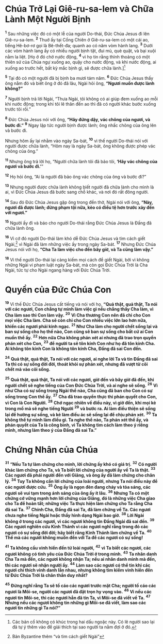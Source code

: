 # Chúa Trở Lại Giê-ru-sa-lem và Chữa Lành Một Người Bịnh
<sup><b>1</b></sup> Sau những việc đó có một lễ của người Do-thái, Đức Chúa Jesus đi lên Giê-ru-sa-lem. <sup><b>2</b></sup> Thuở ấy tại Cổng Chiên ở Giê-ru-sa-lem có một cái ao, tiếng Hê-bơ-rơ gọi là Bê-thết-đa; quanh ao có năm vòm hành lang. <sup><b>3</b></sup> Dưới các vòm hành lang ấy có nhiều người bịnh tật, đui mù, què quặt, và bại xuội nằm la liệt. \[Họ ở đó chờ nước động, <sup><b>4</b></sup> vì họ tin rằng thỉnh thoảng có một thiên sứ của Chúa ngự xuống ao, quậy cho nước động, và khi nước động, ai xuống ao trước hết, bất kỳ mắc bịnh gì, sẽ được chữa lành.][^1-ca953d1f-02d0-4fed-b0cc-291307aa0b8e]

<sup><b>5</b></sup> Tại đó có một người đã bị bịnh ba mươi tám năm. <sup><b>6</b></sup> Đức Chúa Jesus thấy ông nằm đó và biết ông ở đó đã lâu, Ngài hỏi ông, **“Ngươi muốn được lành không?”**

<sup><b>7</b></sup> Người bịnh trả lời Ngài, “Thưa Ngài, tôi không có ai giúp đem xuống ao mỗi khi nước động; trong khi tôi lê thân đến ao thì đã có người khác bước xuống trước tôi rồi.”

<sup><b>8</b></sup> Đức Chúa Jesus nói với ông, **“Hãy đứng dậy, vác chõng của ngươi, và bước đi.”** <sup><b>9</b></sup> Ngay lập tức người bịnh được lành; ông nhấc chõng của ông lên và bước đi.

Nhưng hôm ấy lại nhằm vào ngày Sa-bát, <sup><b>10</b></sup> vì thế người Do-thái nói với người được chữa lành, “Hôm nay là ngày Sa-bát, ông không được phép vác chõng của ông.”

<sup><b>11</b></sup> Nhưng ông trả lời họ, “Người chữa lành tôi đã bảo tôi, **‘Hãy vác chõng của ngươi và bước đi.’**”

<sup><b>12</b></sup> Họ hỏi ông, “Ai là người đã bảo ông vác chõng của ông và bước đi?”

<sup><b>13</b></sup> Nhưng người được chữa lành không biết người đã chữa lành cho mình là ai, vì Đức Chúa Jesus đã bước sang chỗ khác, và nơi đó rất đông người.

<sup><b>14</b></sup> Sau đó Đức Chúa Jesus gặp ông trong đền thờ, Ngài nói với ông, **“Này, ngươi đã được lành; đừng phạm tội nữa, kẻo có điều tệ hơn trước xảy đến với ngươi.”**

<sup><b>15</b></sup> Người ấy đi và báo cho người Do-thái rằng Đức Chúa Jesus là Đấng đã chữa lành ông.

<sup><b>16</b></sup> Vì cớ đó người Do-thái làm khó dễ Đức Chúa Jesus và tìm cách giết Ngài,[^2-ca953d1f-02d0-4fed-b0cc-291307aa0b8e] vì Ngài đã làm những việc ấy trong ngày Sa-bát. <sup><b>17</b></sup> Nhưng Đức Chúa Jesus nói với họ, **“Cha Ta làm việc cho đến bây giờ, và Ta cũng làm vậy.”**

<sup><b>18</b></sup> Vì thế người Do-thái lại càng kiếm mọi cách để giết Ngài, bởi vì không những Ngài vi phạm luật ngày Sa-bát, mà còn gọi Đức Chúa Trời là Cha Ngài, tức tự cho Ngài ngang hàng với Đức Chúa Trời.

# Quyền của Đức Chúa Con
<sup><b>19</b></sup> Vì thế Đức Chúa Jesus cất tiếng và nói với họ, **“Quả thật, quả thật, Ta nói với các ngươi, Con chẳng tự mình làm việc gì nếu chẳng thấy Cha làm, vì Cha làm sao thì Con làm vậy.** <sup><b>20</b></sup> **Vì Cha thương Con nên đã chỉ cho Con mọi việc Cha làm. Cha sẽ còn chỉ cho Con nhiều việc lớn lao hơn nữa, khiến các ngươi phải kinh ngạc.** <sup><b>21</b></sup> **Như Cha làm cho người chết sống lại và ban sự sống cho họ thế nào, Con cũng sẽ ban sự sống cho bất cứ ai Con muốn thể ấy.** <sup><b>22</b></sup> **Hơn nữa Cha không phán xét ai nhưng đã trao trọn quyền phán xét cho Con,** <sup><b>23</b></sup> **để người ta sẽ tôn kính Con như họ đã tôn kính Cha. Ai không tôn kính Con là không tôn kính Cha, Đấng đã sai Con đến.**

<sup><b>24</b></sup> **Quả thật, quả thật, Ta nói với các ngươi, ai nghe lời Ta và tin Đấng đã sai Ta thì có sự sống đời đời, thoát khỏi sự phán xét, nhưng đã vượt từ cõi chết mà vào cõi sống.**

<sup><b>25</b></sup> **Quả thật, quả thật, Ta nói với các ngươi, giờ đến và bây giờ đã đến, khi người chết sẽ nghe tiếng của Con Đức Chúa Trời, và ai nghe sẽ sống.** <sup><b>26</b></sup> **Vì như Cha có sự sống trong Ngài thể nào, Cha cũng đã ban cho Con có sự sống trong Con thể ấy.** <sup><b>27</b></sup> **Cha đã trao quyền thực thi phán quyết cho Con, vì Con là Con Người.** <sup><b>28</b></sup> **Chớ ngạc nhiên về điều này, vì giờ đến, khi mọi kẻ trong mồ mả sẽ nghe tiếng Người** <sup><b>29</b></sup> **và bước ra. Ai làm điều thiện sẽ sống lại để hưởng sự sống, và kẻ làm điều ác sẽ sống lại để chịu phán xét.** <sup><b>30</b></sup> **Ta không thể tự mình làm điều gì. Ta nghe thể nào, Ta phán xét thể ấy, và phán quyết của Ta là công bình, vì Ta không tìm cách làm theo ý riêng mình, nhưng làm theo ý của Đấng đã sai Ta.”**

# Chứng Nhân của Chúa
<sup><b>31</b></sup> **“Nếu Ta tự làm chứng cho mình, lời chứng ấy khó có giá trị.** <sup><b>32</b></sup> **Có người khác làm chứng cho Ta, và Ta biết lời chứng của người ấy về Ta là thật.** <sup><b>33</b></sup> **Các ngươi đã phái người đến với Giăng, và ông ấy đã làm chứng cho chân lý.** <sup><b>34</b></sup> **Tuy Ta không cần lời chứng của loài người, nhưng Ta nói điều này để các ngươi được cứu.** <sup><b>35</b></sup> **Ông ấy là ngọn đèn đang cháy và tỏa sáng, các ngươi sẽ vui tạm trong ánh sáng của ông ấy ít lâu.** <sup><b>36</b></sup> **Nhưng Ta có một chứng cớ vững mạnh hơn lời chứng của Giăng, đó là những việc Cha giao cho Ta để hoàn tất; những việc Ta thực hiện làm chứng cho Ta rằng Cha đã sai Ta.** <sup><b>37</b></sup> **Chính Cha, Đấng đã sai Ta, đã làm chứng về Ta. Các ngươi chưa nghe tiếng Ngài hoặc thấy hình dạng Ngài bao giờ.** <sup><b>38</b></sup> **Lời Ngài không ở trong các ngươi, vì các ngươi không tin Đấng Ngài đã sai đến.** <sup><b>39</b></sup> **Các ngươi nghiên cứu Kinh Thánh vì các ngươi nghĩ rằng trong đó các ngươi có sự sống đời đời; hãy biết rằng Kinh Thánh làm chứng về Ta.** <sup><b>40</b></sup> **Thế mà các ngươi không muốn đến với Ta để các ngươi có sự sống!**

<sup><b>41</b></sup> **Ta không cầu vinh hiển đến từ loài người,** <sup><b>42</b></sup> **vì Ta biết các ngươi, các ngươi không có tình yêu của Đức Chúa Trời ở trong mình.** <sup><b>43</b></sup> **Ta nhân danh Cha Ta mà đến, các ngươi không nhận Ta; nếu ai nhân danh mình mà đến, thì các ngươi sẽ nhận người ấy.** <sup><b>44</b></sup> **Làm sao các ngươi có thể tin khi các ngươi chỉ thích vinh danh lẫn nhau, nhưng không tìm kiếm vinh hiển đến từ Đức Chúa Trời là chân thần duy nhất?**

<sup><b>45</b></sup> **Đừng nghĩ rằng Ta sẽ tố cáo các ngươi trước mặt Cha; người tố cáo các ngươi là Môi-se, người các ngươi đã đặt trọn hy vọng vào.** <sup><b>46</b></sup> **Vì nếu các ngươi tin Môi-se, thì các ngươi hẳn đã tin Ta, vì Môi-se đã viết về Ta.** <sup><b>47</b></sup> **Nhưng nếu các ngươi không tin những gì Môi-se đã viết, làm sao các ngươi tin những gì Ta nói?”**

[^1-ca953d1f-02d0-4fed-b0cc-291307aa0b8e]: Các bản cổ không có khúc trong hai dấu ngoặc này. Có lẽ người sao lại đã tự ý thêm vào để giải thích tại sao người ta nằm đợi ở đó.
[^2-ca953d1f-02d0-4fed-b0cc-291307aa0b8e]: Bản Byzantine thêm “và tìm cách giết Ngài”